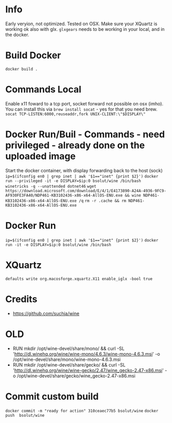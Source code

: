 # Info
Early veryion, not optimized. Tested on OSX.
Make sure your XQuartz is working ok also with glx.
`glxgears` needs to be working in your local, and in the docker. 

# Build Docker
`docker build .`

# Commands Local
Enable x11 foward to a tcp port, socket forward not possible on osx (imho).
You can install this via `brew install socat` - yes for that you need brew.
`socat TCP-LISTEN:6000,reuseaddr,fork UNIX-CLIENT:\"$DISPLAY\"`

# Docker Run/Buil - Commands - need privileged - already done on the uploaded image
Start the docker container, with display forwarding back to the host (sock)
`ip=$(ifconfig en0 | grep inet | awk '$1=="inet" {print $2}')`
`docker run --privileged -it -e DISPLAY=$ip:0 bsolut/wine /bin/bash `
`winetricks -q --unattended dotnet46`
`wget https://download.microsoft.com/download/E/4/1/E4173890-A24A-4936-9FC9-AF930FE3FA40/NDP461-KB3102436-x86-x64-AllOS-ENU.exe && wine NDP461-KB3102436-x86-x64-AllOS-ENU.exe /q`
`rm -r .cache && rm NDP461-KB3102436-x86-x64-AllOS-ENU.exe`

# Docker Run
`ip=$(ifconfig en0 | grep inet | awk '$1=="inet" {print $2}')`
`docker run -it -e DISPLAY=$ip:0 bsolut/wine /bin/bash `


# XQuartz
`defaults write org.macosforge.xquartz.X11 enable_iglx -bool true`

# Credits
- https://github.com/suchja/wine

# OLD
- RUN mkdir /opt/wine-devel/share/mono/ && curl -SL 'http://dl.winehq.org/wine/wine-mono/4.6.3/wine-mono-4.6.3.msi' -o /opt/wine-devel/share/mono/wine-mono-4.6.3.msi
- RUN mkdir /opt/wine-devel/share/gecko/ && curl -SL 'http://dl.winehq.org/wine/wine-gecko/2.47/wine_gecko-2.47-x86.msi' -o /opt/wine-devel/share/gecko/wine_gecko-2.47-x86.msi

# Commit custom build
`docker commit -m "ready for action" 310ceaec77b5 bsolut/wine`
`docker push  bsolut/wine`

